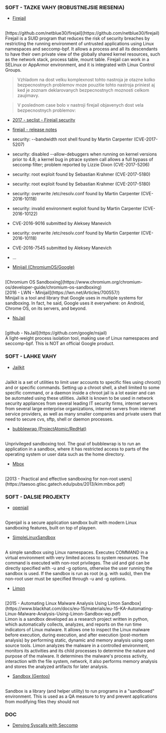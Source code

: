 ### SOFT - TAZKE VAHY (ROBUSTNEJSIE RIESENIA)


- [Firejail](https://firejail.wordpress.com/)
<br>
[https://github.com/netblue30/firejail](https://github.com/netblue30/firejail)
<br>
Firejail is a SUID program that reduces the risk of security breaches by restricting the running environment of untrusted applications using Linux namespaces and seccomp-bpf. It allows a process and all its descendants to have their own private view of the globally shared kernel resources, such as the network stack, process table, mount table. Firejail can work in a SELinux or AppArmor environment, and it is integrated with Linux Control Groups.
<br>

> Vzhladom na dost velku komplexnost tohto nastroja je otazne kolko bezpecnostnych problemov moze pouzitie tohto nastroja priniest aj ked je zoznam deklarovanych  bezpecnostnych moznosti celkom zaujimavy.

> V poslednom case bolo v nastroji firejail objavenych dost vela bezpecnostnych problemov: <br>
>
 - [2017 - seclist - Firejail security](http://seclists.org/oss-sec/2017/q1/20)
 - [firejail - release notes](https://firejail.wordpress.com/download-2/release-notes/)
  - security: --bandwidth root shell found by Martin Carpenter (CVE-2017-5207)
  - security: disabled --allow-debuggers when running on kernel versions prior to 4.8; a kernel bug in ptrace system call allows a full bypass of seccomp filter; problem reported by Lizzie Dixon (CVE-2017-5206)
  - security: root exploit found by Sebastian Krahmer (CVE-2017-5180)
  - security: root exploit found by Sebastian Krahmer (CVE-2017-5180)
  - security: overwrite /etc/resolv.conf found by Martin Carpenter (CVE-2016-10118)
  - security: invalid environment exploit found by Martin Carpenter (CVE-2016-10122)
  - CVE-2016-9016 submitted by Aleksey Manevich
  - security: overwrite /etc/resolv.conf found by Martin Carpenter (CVE-2016-10118)
  - CVE-2016-7545 submitted by Aleksey Manevich
  - ...


- [Minijail (ChromiumOS/Google)](https://android.googlesource.com/platform/external/minijail/+/master)
<br>
[Chromium OS Sandboxing](https://www.chromium.org/chromium-os/developer-guide/chromium-os-sandboxing)
<br>
[2016 - LWN - Minijail](https://lwn.net/Articles/700557/)
<br>
Minijail is a tool and library that Google uses in multiple systems for sandboxing. In fact, he said, Google uses it everywhere: on Android, Chrome OS, on its servers, and beyond.


- [NsJail](http://google.github.io/nsjail/)
<br>
[github - NsJail](https://github.com/google/nsjail)
<br>
A light-weight process isolation tool, making use of Linux namespaces and seccomp-bpf. This is NOT an official Google product.


### SOFT - LAHKE VAHY


- [Jailkit](http://olivier.sessink.nl/jailkit/)
<br>
Jailkit is a set of utilities to limit user accounts to specific files using chroot() and or specific commands. Setting up a chroot shell, a shell limited to some specific command, or a daemon inside a chroot jail is a lot easier and can be automated using these utilities. Jailkit is known to be used in network security appliances from several leading IT security firms, internet servers from several large enterprise organizations, internet servers from internet service providers, as well as many smaller companies and private users that need to secure cvs, sftp, shell or daemon processes.


- [bubblewrap (ProjectAtomic/RedHat)](https://github.com/projectatomic/bubblewrap)
<br>
Unprivileged sandboxing tool. The goal of bubblewrap is to run an application in a sandbox, where it has restricted access to parts of the operating system or user data such as the home directory.


- [Mbox](https://pdos.csail.mit.edu/archive/mbox/)
<br>
[2013 - Practical and effective sandboxing for non-root users](https://taesoo.gtisc.gatech.edu/pubs/2013/kim:mbox.pdf)


### SOFT - DALSIE PROJEKTY


- [openjail](https://github.com/waneck/openjail)
<br>
Openjail is a secure application sandbox built with modern Linux sandboxing features, built on top of playpen.


- [SimpleLinuxSandbox](https://github.com/mzohreva/SimpleLinuxSandbox)
<br>
A simple sandbox using Linux namespaces. Executes COMMAND in a virtual environment with very limited access to system resources. The command is executed with non-root privileges. The uid and gid can be directly specified with -u and -g options, otherwise the user running the sandbox is used. If the sandbox is run as root (e.g. with sudo), then the non-root user must be specified through -u and -g options.


- [Limon](https://github.com/cysinfo/Limon)
<br>
[2015 - Automating Linux Malware Analysis Using Limon Sandbox](https://www.blackhat.com/docs/eu-15/materials/eu-15-KA-Automating-Linux-Malware-Analysis-Using-Limon-Sandbox-wp.pdf)
<br>
Limon is a sandbox developed as a research project written in python, which automatically collects, analyzes, and reports on the run time indicators of Linux malware. It allows one to inspect the Linux malware before execution, during execution, and after execution (post-mortem analysis) by performing static, dynamic and memory analysis using open source tools. Limon analyzes the malware in a controlled environment, monitors its activities and its child processes to determine the nature and purpose of the malware. It determines the malware's process activity, interaction with the file system, network, it also performs memory analysis and stores the analyzed artifacts for later analysis.


- [Sandbox (Gentoo)](https://gitweb.gentoo.org/proj/sandbox.git/about/)
<br>
Sandbox is a library (and helper utility) to run programs in a "sandboxed" environment.  This is used as a QA measure to try and prevent applications from modifying files they should not


### DOC

- [Denying Syscalls with Seccomp](https://eigenstate.org/notes/seccomp)

